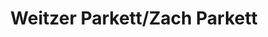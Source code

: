 ---
title: "Weitzer Parkett/Zach Parkett"
url: /villach/weitzer-parkett-zach-parkett/
shop: Fußböden
---